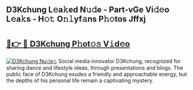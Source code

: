 ## D3Kchung L𝚎a𝚔ed N𝚞𝚍e - Part-vGe Vi𝚍𝚎o L𝚎a𝚔s - H𝚘𝚝 O𝚗𝚕yf𝚊ns P𝚑𝚘tos Jffxj

# <h2><a href="http://kf4mz73.oniu.top/?m=D3Kchung">🔗👉 🔴 D3Kchung P𝚑ot𝚘𝚜 V𝚒d𝚎o</a></h2>

[![D3Kchung Nu𝚍e𝚜](https://i.imgur.com/0qMVB7G.gif)](http://kf4mz73.oniu.top/?m=D3Kchung)
Social media innovator D3Kchung, recognized for sharing dance and lifestyle ideas, through presentations and blogs. The public face of D3Kchung exudes a friendly and approachable energy, but the depths of his personal life remain a captivating mystery.  
